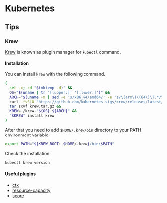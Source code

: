 # Kubernetes

## Tips

### Krew

[Krew](https://github.com/kubernetes-sigs/krew/) is known as plugin manager for `kubectl` command.

#### Installation

You can install `krew` with the following command.

```bash
(
  set -x; cd "$(mktemp -d)" &&
  OS="$(uname | tr '[:upper:]' '[:lower:]')" &&
  ARCH="$(uname -m | sed -e 's/x86_64/amd64/' -e 's/\(arm\)\(64\)\?.*/\1\2/' -e 's/aarch64$/arm64/')" &&
  curl -fsSLO "https://github.com/kubernetes-sigs/krew/releases/latest/download/krew.tar.gz" &&
  tar zxvf krew.tar.gz &&
  KREW=./krew-"${OS}_${ARCH}" &&
  "$KREW" install krew
)
```

After that you need to add `$HOME/.krew/bin` directory to your PATH environment variable.

```bash
export PATH="${KREW_ROOT:-$HOME/.krew}/bin:$PATH"
```

Check the installation.

```bash
kubectl krew version
```

#### Useful plugins

- [ctx](https://github.com/ahmetb/kubectx)
- [resource-capacity](https://github.com/robscott/kube-capacity)
- [score](https://github.com/zegl/kube-score)
